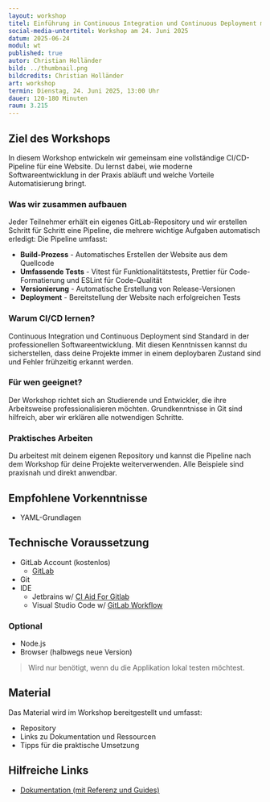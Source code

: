 ```yaml
---
layout: workshop
titel: Einführung in Continuous Integration und Continuous Deployment mit GitLab CI/CD
social-media-untertitel: Workshop am 24. Juni 2025
datum: 2025-06-24
modul: wt
published: true
autor: Christian Holländer
bild: ../thumbnail.png
bildcredits: Christian Holländer
art: workshop
termin: Dienstag, 24. Juni 2025, 13:00 Uhr
dauer: 120-180 Minuten
raum: 3.215
---
```


## Ziel des Workshops

In diesem Workshop entwickeln wir gemeinsam eine vollständige CI/CD-Pipeline für eine Website. Du lernst dabei, wie moderne Softwareentwicklung in der Praxis abläuft und welche Vorteile Automatisierung bringt.

### Was wir zusammen aufbauen
Jeder Teilnehmer erhält ein eigenes GitLab-Repository und wir erstellen Schritt für Schritt eine Pipeline, die mehrere wichtige Aufgaben automatisch erledigt:
Die Pipeline umfasst:

* **Build-Prozess** - Automatisches Erstellen der Website aus dem Quellcode
* **Umfassende Tests** - Vitest für Funktionalitätstests, Prettier für Code-Formatierung und ESLint für Code-Qualität
* **Versionierung** - Automatische Erstellung von Release-Versionen
* **Deployment** - Bereitstellung der Website nach erfolgreichen Tests

### Warum CI/CD lernen?
Continuous Integration und Continuous Deployment sind Standard in der professionellen Softwareentwicklung. Mit diesen Kenntnissen kannst du sicherstellen, dass deine Projekte immer in einem deploybaren Zustand sind und Fehler frühzeitig erkannt werden.

### Für wen geeignet?
Der Workshop richtet sich an Studierende und Entwickler, die ihre Arbeitsweise professionalisieren möchten. Grundkenntnisse in Git sind hilfreich, aber wir erklären alle notwendigen Schritte.

### Praktisches Arbeiten
Du arbeitest mit deinem eigenen Repository und kannst die Pipeline nach dem Workshop für deine Projekte weiterverwenden. Alle Beispiele sind praxisnah und direkt anwendbar.


## Empfohlene Vorkenntnisse

* YAML-Grundlagen

## Technische Voraussetzung

* GitLab Account (kostenlos)
  * [GitLab](https://gitlab.com/)
* Git
* IDE
  * Jetbrains w/ [CI Aid For Gitlab](https://plugins.jetbrains.com/plugin/25859-ci-aid-for-gitlab)
  * Visual Studio Code w/ [GitLab Workflow](https://marketplace.visualstudio.com/items?itemName=GitLab.gitlab-workflow)

### Optional
* Node.js
* Browser (halbwegs neue Version)

> Wird nur benötigt, wenn du die Applikation lokal testen möchtest.

## Material

Das Material wird im Workshop bereitgestellt und umfasst:
* Repository
* Links zu Dokumentation und Ressourcen
* Tipps für die praktische Umsetzung

## Hilfreiche Links

* [Dokumentation (mit Referenz und Guides)](https://docs.gitlab.com/ci/yaml/)
